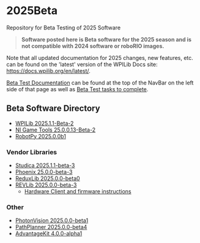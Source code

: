 # 2025Beta
Repository for Beta Testing of 2025 Software

>**Software posted here is Beta software for the 2025 season and is not compatible with 2024 software or roboRIO images.**

Note that all updated documentation for 2025 changes, new features, etc. can be found on the 'latest' version of the WPILib Docs site: https://docs.wpilib.org/en/latest/.

[Beta Test Documentation](https://docs.wpilib.org/en/latest/docs/beta/beta-getting-started/index.html) can be found at the top of the NavBar on the left side of that page as well as [Beta Test tasks to complete](https://docs.wpilib.org/en/latest/docs/beta/tasks/index.html).

## Beta Software Directory

- [WPILib 2025.1.1-Beta-2](https://github.com/wpilibsuite/allwpilib/releases/tag/v2025.1.1-beta-2)
- [NI Game Tools 25.0.0.13-Beta-2](https://github.com/wpilibsuite/2025Beta/releases/tag/NI_GAME_TOOLS_BETA_2)
- [RobotPy 2025.0.0b1](https://robotpy.github.io/2024/10/20/robotpy-2025-beta-available/)

### Vendor Libraries

- [Studica 2025.1.1-beta-3](https://github.com/Studica-Robotics/NavX)
- [Phoenix 25.0.0-beta-3](https://github.com/CrossTheRoadElec/Phoenix-Releases/releases/tag/v25.0.0-beta-3)
- [ReduxLib 2025.0.0-beta0](https://docs.reduxrobotics.com/reduxlib)
- [REVLib 2025.0.0-beta-3](https://github.com/REVrobotics/REV-Software-Binaries/releases/tag/revlib-2025.0.0-beta-3)
  - [Hardware Client and firmware instructions](REV.md)

### Other

- [PhotonVision 2025.0.0-beta1](https://github.com/PhotonVision/photonvision/releases/tag/v2025.0.0-beta-1)
- [PathPlanner 2025.0.0-beta4](https://github.com/mjansen4857/pathplanner/releases/tag/v2025.0.0-beta-4)
- [AdvantageKit 4.0.0-alpha1](https://github.com/Mechanical-Advantage/AdvantageKit/releases/tag/v4.0.0-alpha-1)
